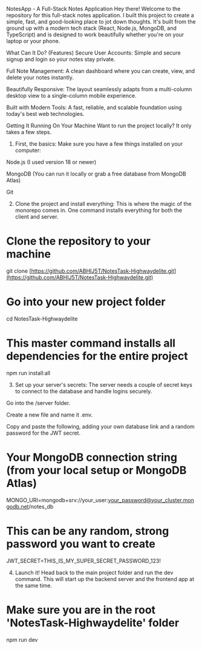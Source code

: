 NotesApp - A Full-Stack Notes Application
Hey there! Welcome to the repository for this full-stack notes application. I built this project to create a simple, fast, and good-looking place to jot down thoughts. 
It's built from the ground up with a modern tech stack (React, Node.js, MongoDB, and TypeScript) and is designed to work beautifully whether you're on your laptop or your phone.



What Can It Do? (Features)
Secure User Accounts: Simple and secure signup and login so your notes stay private.

Full Note Management: A clean dashboard where you can create, view, and delete your notes instantly.

Beautifully Responsive: The layout seamlessly adapts from a multi-column desktop view to a single-column mobile experience.

Built with Modern Tools: A fast, reliable, and scalable foundation using today's best web technologies.

Getting It Running On Your Machine
Want to run the project locally? It only takes a few steps.

1. First, the basics:
Make sure you have a few things installed on your computer:

Node.js (I used version 18 or newer)

MongoDB (You can run it locally or grab a free database from MongoDB Atlas)

Git

2. Clone the project and install everything:
This is where the magic of the monorepo comes in. One command installs everything for both the client and server.

# Clone the repository to your machine
git clone [https://github.com/ABHIJ5T/NotesTask-Highwaydelite.git](https://github.com/ABHIJ5T/NotesTask-Highwaydelite.git)

# Go into your new project folder
cd NotesTask-Highwaydelite

# This master command installs all dependencies for the entire project
npm run install:all

3. Set up your server's secrets:
The server needs a couple of secret keys to connect to the database and handle logins securely.

Go into the /server folder.

Create a new file and name it .env.

Copy and paste the following, adding your own database link and a random password for the JWT secret.

# Your MongoDB connection string (from your local setup or MongoDB Atlas)
MONGO_URI=mongodb+srv://your_user:your_password@your_cluster.mongodb.net/notes_db

# This can be any random, strong password you want to create
JWT_SECRET=THIS_IS_MY_SUPER_SECRET_PASSWORD_123!

4. Launch it!
Head back to the main project folder and run the dev command. This will start up the backend server and the frontend app at the same time.

# Make sure you are in the root 'NotesTask-Highwaydelite' folder
npm run dev
